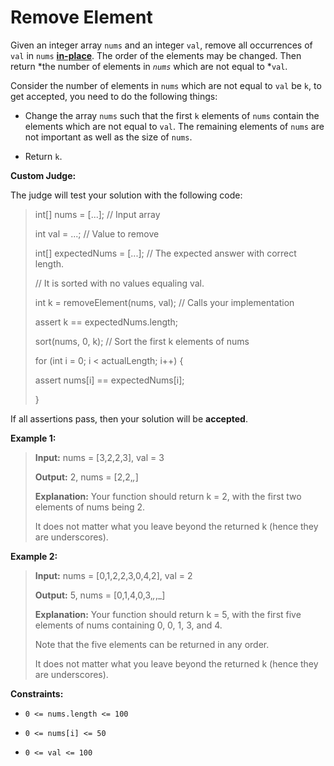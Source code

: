 # Remove Element

Given an integer array <code>nums</code> and an integer <code>val</code>, remove all occurrences of <code>val</code> in <code>nums</code> <a href="https://en.wikipedia.org/wiki/In-place_algorithm" target="_blank">**in-place**</a>. The order of the elements may be changed. Then return *the number of elements in *<code>nums</code>* which are not equal to *<code>val</code>.

Consider the number of elements in <code>nums</code> which are not equal to <code>val</code> be <code>k</code>, to get accepted, you need to do the following things:

- Change the array <code>nums</code> such that the first <code>k</code> elements of <code>nums</code> contain the elements which are not equal to <code>val</code>. The remaining elements of <code>nums</code> are not important as well as the size of <code>nums</code>.

- Return <code>k</code>.

**Custom Judge:**

The judge will test your solution with the following code:
>
> int[] nums = [...]; // Input array
>
> int val = ...; // Value to remove
>
> int[] expectedNums = [...]; // The expected answer with correct length.
>
> // It is sorted with no values equaling val.
>
> int k = removeElement(nums, val); // Calls your implementation
>
> assert k == expectedNums.length;
>
> sort(nums, 0, k); // Sort the first k elements of nums
>
> for (int i = 0; i &lt; actualLength; i++) {
>
> assert nums[i] == expectedNums[i];
>
> }

If all assertions pass, then your solution will be **accepted**.


**Example 1:**
>
> **Input:** nums = [3,2,2,3], val = 3
>
> **Output:** 2, nums = [2,2,_,_]
>
> **Explanation:** Your function should return k = 2, with the first two elements of nums being 2.
>
> It does not matter what you leave beyond the returned k (hence they are underscores).

**Example 2:**
>
> **Input:** nums = [0,1,2,2,3,0,4,2], val = 2
>
> **Output:** 5, nums = [0,1,4,0,3,_,_,_]
>
> **Explanation:** Your function should return k = 5, with the first five elements of nums containing 0, 0, 1, 3, and 4.
>
> Note that the five elements can be returned in any order.
>
> It does not matter what you leave beyond the returned k (hence they are underscores).


**Constraints:**

- <code>0 &lt;= nums.length &lt;= 100</code>

- <code>0 &lt;= nums[i] &lt;= 50</code>

- <code>0 &lt;= val &lt;= 100</code>
